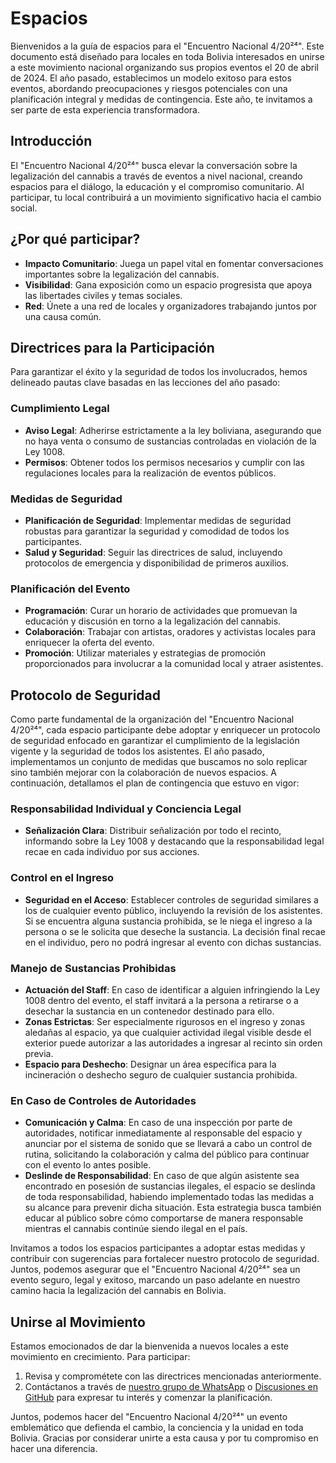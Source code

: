 # Espacios

Bienvenidos a la guía de espacios para el "Encuentro Nacional 4/20²⁴". Este documento está diseñado para locales en toda Bolivia interesados en unirse a este movimiento nacional organizando sus propios eventos el 20 de abril de 2024. El año pasado, establecimos un modelo exitoso para estos eventos, abordando preocupaciones y riesgos potenciales con una planificación integral y medidas de contingencia. Este año, te invitamos a ser parte de esta experiencia transformadora.

## Introducción
El "Encuentro Nacional 4/20²⁴" busca elevar la conversación sobre la legalización del cannabis a través de eventos a nivel nacional, creando espacios para el diálogo, la educación y el compromiso comunitario. Al participar, tu local contribuirá a un movimiento significativo hacia el cambio social.

## ¿Por qué participar?
- **Impacto Comunitario**: Juega un papel vital en fomentar conversaciones importantes sobre la legalización del cannabis.
- **Visibilidad**: Gana exposición como un espacio progresista que apoya las libertades civiles y temas sociales.
- **Red**: Únete a una red de locales y organizadores trabajando juntos por una causa común.

## Directrices para la Participación
Para garantizar el éxito y la seguridad de todos los involucrados, hemos delineado pautas clave basadas en las lecciones del año pasado:

### Cumplimiento Legal
- **Aviso Legal**: Adherirse estrictamente a la ley boliviana, asegurando que no haya venta o consumo de sustancias controladas en violación de la Ley 1008.
- **Permisos**: Obtener todos los permisos necesarios y cumplir con las regulaciones locales para la realización de eventos públicos.

### Medidas de Seguridad
- **Planificación de Seguridad**: Implementar medidas de seguridad robustas para garantizar la seguridad y comodidad de todos los participantes.
- **Salud y Seguridad**: Seguir las directrices de salud, incluyendo protocolos de emergencia y disponibilidad de primeros auxilios.

### Planificación del Evento
- **Programación**: Curar un horario de actividades que promuevan la educación y discusión en torno a la legalización del cannabis.
- **Colaboración**: Trabajar con artistas, oradores y activistas locales para enriquecer la oferta del evento.
- **Promoción**: Utilizar materiales y estrategias de promoción proporcionados para involucrar a la comunidad local y atraer asistentes.

## Protocolo de Seguridad

Como parte fundamental de la organización del "Encuentro Nacional 4/20²⁴", cada espacio participante debe adoptar y enriquecer un protocolo de seguridad enfocado en garantizar el cumplimiento de la legislación vigente y la seguridad de todos los asistentes. El año pasado, implementamos un conjunto de medidas que buscamos no solo replicar sino también mejorar con la colaboración de nuevos espacios. A continuación, detallamos el plan de contingencia que estuvo en vigor:

### Responsabilidad Individual y Conciencia Legal
- **Señalización Clara**: Distribuir señalización por todo el recinto, informando sobre la Ley 1008 y destacando que la responsabilidad legal recae en cada individuo por sus acciones.
  
### Control en el Ingreso
- **Seguridad en el Acceso**: Establecer controles de seguridad similares a los de cualquier evento público, incluyendo la revisión de los asistentes. Si se encuentra alguna sustancia prohibida, se le niega el ingreso a la persona o se le solicita que deseche la sustancia. La decisión final recae en el individuo, pero no podrá ingresar al evento con dichas sustancias.
  
### Manejo de Sustancias Prohibidas
- **Actuación del Staff**: En caso de identificar a alguien infringiendo la Ley 1008 dentro del evento, el staff invitará a la persona a retirarse o a desechar la sustancia en un contenedor destinado para ello.
- **Zonas Estrictas**: Ser especialmente rigurosos en el ingreso y zonas aledañas al espacio, ya que cualquier actividad ilegal visible desde el exterior puede autorizar a las autoridades a ingresar al recinto sin orden previa.
- **Espacio para Deshecho**: Designar un área específica para la incineración o deshecho seguro de cualquier sustancia prohibida.

### En Caso de Controles de Autoridades
- **Comunicación y Calma**: En caso de una inspección por parte de autoridades, notificar inmediatamente al responsable del espacio y anunciar por el sistema de sonido que se llevará a cabo un control de rutina, solicitando la colaboración y calma del público para continuar con el evento lo antes posible.
- **Deslinde de Responsabilidad**: En caso de que algún asistente sea encontrado en posesión de sustancias ilegales, el espacio se deslinda de toda responsabilidad, habiendo implementado todas las medidas a su alcance para prevenir dicha situación. Esta estrategia busca también educar al público sobre cómo comportarse de manera responsable mientras el cannabis continúe siendo ilegal en el país.

Invitamos a todos los espacios participantes a adoptar estas medidas y contribuir con sugerencias para fortalecer nuestro protocolo de seguridad. Juntos, podemos asegurar que el "Encuentro Nacional 4/20²⁴" sea un evento seguro, legal y exitoso, marcando un paso adelante en nuestro camino hacia la legalización del cannabis en Bolivia.


## Unirse al Movimiento
Estamos emocionados de dar la bienvenida a nuevos locales a este movimiento en crecimiento. Para participar:
1. Revisa y comprométete con las directrices mencionadas anteriormente.
2. Contáctanos a través de [nuestro grupo de WhatsApp](https://chat.whatsapp.com/KvN6wsDnoLR1ytdLJI3m00) o [Discusiones en GitHub](https://github.com/barranco-life/420/discussions) para expresar tu interés y comenzar la planificación.

Juntos, podemos hacer del "Encuentro Nacional 4/20²⁴" un evento emblemático que defienda el cambio, la conciencia y la unidad en toda Bolivia. Gracias por considerar unirte a esta causa y por tu compromiso en hacer una diferencia.
